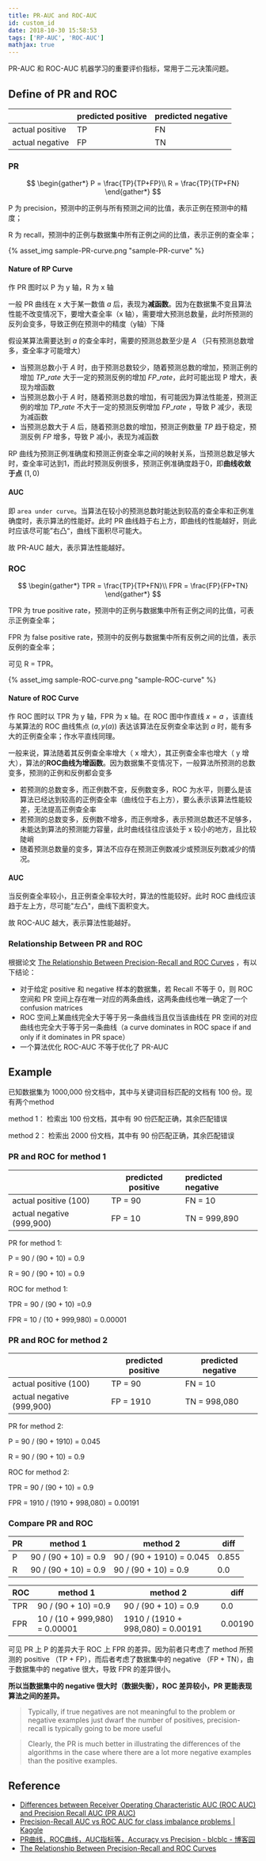 ```yaml
---
title: PR-AUC and ROC-AUC
id: custom_id
date: 2018-10-30 15:58:53
tags: ['RP-AUC', 'ROC-AUC']
mathjax: true
---
```

PR-AUC 和 ROC-AUC 机器学习的重要评价指标，常用于二元决策问题。

<!--more-->



## Define of PR and ROC

|                  | predicted positive | predicted negative |
| ---------------- | ------------------- | ------------------- |
| actual positive | TP                  | FN                  |
| actual negative | FP                  | TN                  |



### PR 

$$
\begin{gather*}
P = \frac{TP}{TP+FP}\\
R = \frac{TP}{TP+FN}
\end{gather*}
$$

P 为 precision，预测中的正例与所有预测之间的比值，表示正例在预测中的精度；

R 为 recall，预测中的正例与数据集中所有正例之间的比值，表示正例的查全率；


{% asset_img sample-PR-curve.png "sample-PR-curve" %}

#### Nature of RP Curve

作 PR 图时以 P 为 y 轴，R 为 x 轴

一般 PR 曲线在 x 大于某一数值 $a$ 后，表现为**减函数**。因为在数据集不变且算法性能不改变情况下，要增大查全率（x 轴），需要增大预测总数量，此时所预测的反列会变多，导致正例在预测中的精度（y轴）下降

假设某算法需要达到 $a$ 的查全率时，需要的预测总数至少是 $A$ （只有预测总数增多，查全率才可能增大）

* 当预测总数小于 $A$ 时，由于预测总数较少，随着预测总数的增加，预测正例的增加 $TP\_{rate}$ 大于一定的预测反例的增加 $FP\_{rate}$，此时可能出现 P 增大，表现为增函数
* 当预测总数小于 $A$ 时，随着预测总数的增加，有可能因为算法性能差，预测正例的增加 $TP\_{rate}$ 不大于一定的预测反例增加 $FP\_{rate}$ ，导致 P 减少，表现为减函数
* 当预测总数大于 $A$ 后，随着预测总数的增加，预测正例数量 $TP$ 趋于稳定，预测反例 $FP$ 增多，导致 P 减小，表现为减函数

RP 曲线为预测正例准确度和预测正例查全率之间的映射关系，当预测总数足够大时，查全率可达到1，而此时预测反例很多，预测正例准确度趋于0，即**曲线收敛于点** $(1,0)$ 

#### AUC

即 `area under curve`。当算法在较小的预测总数时能达到较高的查全率和正例准确度时，表示算法的性能好。此时 PR 曲线趋于右上方，即曲线的性能越好，则此时应该尽可能”右凸“，曲线下面积尽可能大。

故 PR-AUC 越大，表示算法性能越好。



### ROC

$$
\begin{gather*}
TPR = \frac{TP}{TP+FN}\\
FPR = \frac{FP}{FP+TN}
\end{gather*}
$$

TPR 为 true positive rate，预测中的正例与数据集中所有正例之间的比值，可表示正例查全率；

FPR 为 false positive rate，预测中的反例与数据集中所有反例之间的比值，表示反例的查全率；

可见 R = TPR。

{% asset_img sample-ROC-curve.png "sample-ROC-curve" %}

#### Nature of ROC Curve

作 ROC 图时以 TPR 为 y 轴，FPR 为 x 轴。在 ROC 图中作直线 $x=a$ ，该直线与某算法的 ROC 曲线焦点 $(a,y(a))$ 表达该算法在反例查全率达到 $a$ 时，能有多大的正例查全率；作水平直线同理。

一般来说，算法随着其反例查全率增大（ x 增大），其正例查全率也增大（ y 增大），算法的**ROC曲线为增函数**。因为数据集不变情况下，一般算法所预测的总数变多，预测的正例和反例都会变多

* 若预测的总数变多，而正例数不变，反例数变多，ROC 为水平，则要么是该算法已经达到较高的正例查全率（曲线位于右上方），要么表示该算法性能较差，无法提高正例查全率
* 若预测的总数变多，反例数不增多，而正例增多，表示预测总数还不足够多，未能达到算法的预测能力容量，此时曲线往往应该处于 x 较小的地方，且比较陡峭
* 随着预测总数量的变多，算法不应存在预测正例数减少或预测反列数减少的情况。

#### AUC

当反例查全率较小，且正例查全率较大时，算法的性能较好。此时 ROC 曲线应该趋于左上方，尽可能"左凸"，曲线下面积变大。

故 ROC-AUC 越大，表示算法性能越好。



### Relationship Between PR and ROC

根据论文 [The Relationship Between Precision-Recall and ROC Curves](http://pages.cs.wisc.edu/~jdavis/davisgoadrichcamera2.pdf) ，有以下结论：

* 对于给定 positive 和 negative 样本的数据集，若 Recall 不等于 0，则 ROC 空间和 PR 空间上存在唯一对应的两条曲线，这两条曲线也唯一确定了一个 confusion matrices
* ROC 空间上某曲线完全大于等于另一条曲线当且仅当该曲线在 PR 空间的对应曲线也完全大于等于另一条曲线（a curve dominates in ROC space if and only if it dominates in PR space）
* 一个算法优化 ROC-AUC 不等于优化了 PR-AUC



## Example 

已知数据集为 1000,000 份文档中，其中与关键词目标匹配的文档有 100 份。现有两个method

method 1： 检索出 100 份文档，其中有 90 份匹配正确，其余匹配错误

method 2： 检索出 2000 份文档，其中有 90 份匹配正确，其余匹配错误



### PR and ROC for  method 1

|                            | predicted positive | predicted negative |
| -------------------------- | ------------------- | :------------------ |
| actual positive (100)     | TP = 90             | FN = 10             |
| actual negative (999,900) | FP = 10             | TN = 999,890        |

PR for method 1:

P = 90 / (90 + 10) = 0.9

R = 90 / (90 + 10) = 0.9

ROC for method 1:

TPR = 90 / (90 + 10) =0.9

FPR = 10 / (10 + 999,980) = 0.00001



### PR and ROC for method 2

|                            | predicted positive | predicted negative |
| -------------------------- | ------------------- | ------------------- |
| actual positive (100)     | TP = 90             | FN = 10             |
| actual negative (999,900) | FP = 1910           | TN = 998,080        |

PR for method 2:

P = 90 / (90 + 1910) = 0.045

R = 90 / (90 + 10) = 0.9

ROC for method 2:

TPR = 90 / (90 + 10) = 0.9 

FPR = 1910 / (1910 + 998,080) = 0.00191



### Compare PR and ROC

| PR   | method 1             | method 2                 | diff  |
| ---- | -------------------- | ------------------------ | ----- |
| P    | 90 / (90 + 10) = 0.9 | 90 / (90 + 1910) = 0.045 | 0.855 |
| R    | 90 / (90 + 10) = 0.9 | 90 / (90 + 10) = 0.9     | 0.0   |



| ROC  | method 1                      | method 2                          | diff    |
| ---- | ----------------------------- | --------------------------------- | ------- |
| TPR  | 90 / (90 + 10) =0.9           | 90 / (90 + 10) = 0.9              | 0.0     |
| FPR  | 10 / (10 + 999,980) = 0.00001 | 1910 / (1910 + 998,080) = 0.00191 | 0.00190 |



可见 PR 上 P 的差异大于 ROC 上 FPR 的差异。因为前者只考虑了 method 所预测的 positive （TP + FP），而后者考虑了数据集中的 negative （FP + TN），由于数据集中的 negative 很大，导致 FPR 的差异很小。

**所以当数据集中的 negative 很大时（数据失衡），ROC 差异较小，PR 更能表现算法之间的差异。**

> Typically, if true negatives are not meaningful to the problem or negative examples just dwarf the number of positives, precision-recall is typically going to be more useful

>Clearly, the PR is much better in illustrating the differences of the algorithms in the case where there are a lot more negative examples than the positive examples.



## Reference 

* [Differences between Receiver Operating Characteristic AUC (ROC AUC) and Precision Recall AUC (PR AUC)](http://www.chioka.in/differences-between-roc-auc-and-pr-auc/)
* [Precision-Recall AUC vs ROC AUC for class imbalance problems | Kaggle](https://www.kaggle.com/general/7517#post41179)
* [PR曲线，ROC曲线，AUC指标等，Accuracy vs Precision - blcblc - 博客园](https://www.cnblogs.com/charlesblc/p/6252759.html?tdsourcetag=s_pctim_aiomsg)
* [The Relationship Between Precision-Recall and ROC Curves](http://pages.cs.wisc.edu/~jdavis/davisgoadrichcamera2.pdf)